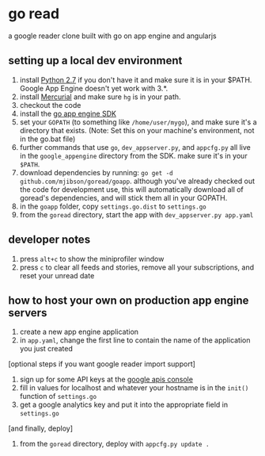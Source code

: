 # go read

a google reader clone built with go on app engine and angularjs

## setting up a local dev environment

1. install [Python 2.7](http://www.python.org/download/releases/2.7.5/) if you don't have it and make sure it is in your $PATH. Google App Engine doesn't yet work with 3.*.
1. install [Mercurial](http://mercurial.selenic.com/wiki/Download) and make sure `hg` is in your path.
1. checkout the code
1. install the [go app engine SDK](https://developers.google.com/appengine/downloads#Google_App_Engine_SDK_for_Go)
1. set your `GOPATH` (to something like `/home/user/mygo`), and make sure it's a directory that exists. (Note: Set this on your machine's environment, not in the go.bat file)
1. further commands that use `go`, `dev_appserver.py`, and `appcfg.py` all live in the `google_appengine` directory from the SDK. make sure it's in your `$PATH`.
1. download dependencies by running: `go get -d github.com/mjibson/goread/goapp`. although you've already checked out the code for development use, this will automatically download all of goread's dependencies, and will stick them all in your GOPATH.
1. in the `goapp` folder, copy `settings.go.dist` to `settings.go`
1. from the `goread` directory, start the app with `dev_appserver.py app.yaml`
 
## developer notes

1. press `alt+c` to show the miniprofiler window
1. press `c` to clear all feeds and stories, remove all your subscriptions, and reset your unread date

## how to host your own on production app engine servers

1. create a new app engine application
1. in `app.yaml`, change the first line to contain the name of the application you just created

[optional steps if you want google reader import support]

1. sign up for some API keys at the [google apis console](https://code.google.com/apis/console/)
1. fill in values for localhost and whatever your hostname is in the `init()` function of `settings.go`
1. get a google analytics key and put it into the appropriate field in `settings.go`

[and finally, deploy]

1. from the `goread` directory, deploy with `appcfg.py update .`
